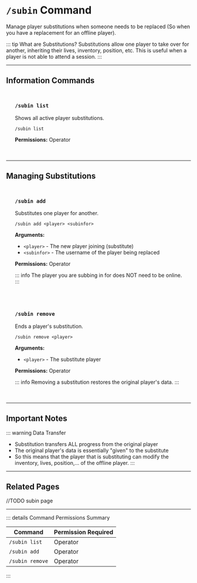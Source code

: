 #  `/subin` Command

Manage player substitutions when someone needs to be replaced (So when you have a replacement for an offline player).

::: tip What are Substitutions?
Substitutions allow one player to take over for another, inheriting their lives, inventory, position, etc. This is useful when a player is not able to attend a session.
:::

---

## Information Commands

<div class="command-block">

### `/subin list`

Shows all active player substitutions.

```
/subin list
```

**Permissions:** Operator

</div>

---

## Managing Substitutions

<div class="command-block">

### `/subin add`

Substitutes one player for another.

```
/subin add <player> <subinfor>
```

**Arguments:**
- `<player>` - The new player joining (substitute)
- `<subinfor>` - The username of the player being replaced

**Permissions:** Operator

::: info
The player you are subbing in for does NOT need to be online.
:::

</div>

<div class="command-block">

### `/subin remove`

Ends a player's substitution.

```
/subin remove <player>
```

**Arguments:**
- `<player>` - The substitute player

**Permissions:** Operator

::: info
Removing a substitution restores the original player's data.
:::

</div>

---

## Important Notes

::: warning Data Transfer
- Substitution transfers ALL progress from the original player
- The original player's data is essentially "given" to the substitute
- So this means that the player that is substituting can modify the inventory, lives, position,... of the offline player.
:::

---

## Related Pages

//TODO subin page

---

::: details Command Permissions Summary

| Command                        | Permission Required |
|--------------------------------|---------------------|
| `/subin list`                  | Operator            |
| `/subin add`                   | Operator            |
| `/subin remove`                | Operator            |
:::

<style scoped>
.command-block {
  background: var(--vp-c-bg-soft);
  border: 1px solid var(--vp-c-divider);
  border-radius: 8px;
  padding: 1.5rem;
  margin: 1.5rem 0;
}

.command-block h3 {
  margin-top: 0;
  color: var(--vp-c-brand-1);
  font-family: var(--vp-font-family-mono);
}

.command-block > *:last-child {
  margin-bottom: 0;
}
</style>